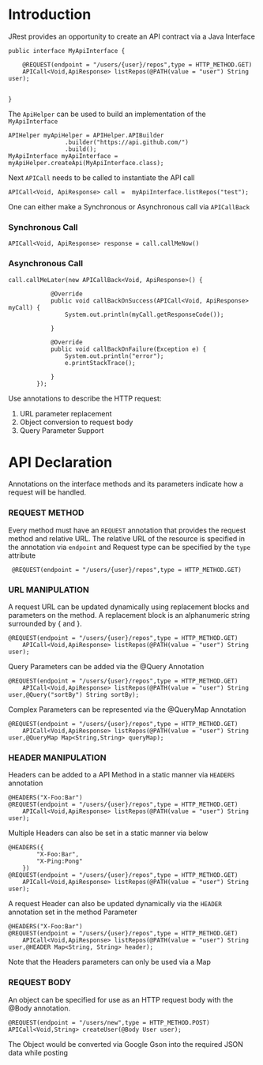 # Introduction

JRest provides an opportunity to create an API contract via a Java Interface
```
public interface MyApiInterface {

    @REQUEST(endpoint = "/users/{user}/repos",type = HTTP_METHOD.GET)
    APICall<Void,ApiResponse> listRepos(@PATH(value = "user") String user);
   

}
```
The `ApiHelper` can be used to build an implementation of the `MyApiInterface`
```
APIHelper myApiHelper = APIHelper.APIBuilder
				.builder("https://api.github.com/")
				.build();
MyApiInterface myApiInterface = myApiHelper.createApi(MyApiInterface.class);
```

Next `APICall` needs to be called to instantiate the API call

```
APICall<Void, ApiResponse> call =  myApiInterface.listRepos("test");
```

One can either make a Synchronous or Asynchronous call via `APICallBack`

### Synchronous Call
```
APICall<Void, ApiResponse> response = call.callMeNow()
```

### Asynchronous Call
```
call.callMeLater(new APICallBack<Void, ApiResponse>() {
			
			@Override
			public void callBackOnSuccess(APICall<Void, ApiResponse> myCall) {
				System.out.println(myCall.getResponseCode());		
				
			}
			
			@Override
			public void callBackOnFailure(Exception e) {
				System.out.println("error");
				e.printStackTrace();
				
			}
		});
```
Use annotations to describe the HTTP request:
 1. URL parameter replacement
 2. Object conversion to request body
 3. Query Parameter Support
 
# API Declaration
 Annotations on the interface methods and its parameters indicate how a request will be handled.
 
### REQUEST METHOD
Every method must have an `REQUEST` annotation that provides the request method and relative URL. The relative URL of the resource is specified in the annotation via `endpoint` and Request type can be specified by the `type` attribute
```
 @REQUEST(endpoint = "/users/{user}/repos",type = HTTP_METHOD.GET)
```

### URL MANIPULATION
A request URL can be updated dynamically using replacement blocks and parameters on the method. A replacement block is an alphanumeric string surrounded by { and }.
```
@REQUEST(endpoint = "/users/{user}/repos",type = HTTP_METHOD.GET)
    APICall<Void,ApiResponse> listRepos(@PATH(value = "user") String user);
```
Query Parameters can be added via the @Query Annotation
```
@REQUEST(endpoint = "/users/{user}/repos",type = HTTP_METHOD.GET)
    APICall<Void,ApiResponse> listRepos(@PATH(value = "user") String user,@Query("sortBy") String sortBy);
```
Complex Parameters can be represented via the @QueryMap Annotation
```
@REQUEST(endpoint = "/users/{user}/repos",type = HTTP_METHOD.GET)
    APICall<Void,ApiResponse> listRepos(@PATH(value = "user") String user,@QueryMap Map<String,String> queryMap);
```

### HEADER MANIPULATION
Headers can be added to a API Method in a static manner via `HEADERS` annotation
```
@HEADERS("X-Foo:Bar")
@REQUEST(endpoint = "/users/{user}/repos",type = HTTP_METHOD.GET)
    APICall<Void,ApiResponse> listRepos(@PATH(value = "user") String user);
```
Multiple Headers can also be set in a static manner via below 
```
@HEADERS({
		"X-Foo:Bar",
		"X-Ping:Pong"
	})
@REQUEST(endpoint = "/users/{user}/repos",type = HTTP_METHOD.GET)
    APICall<Void,ApiResponse> listRepos(@PATH(value = "user") String user);
```

A request Header can also be updated dynamically via the `HEADER` annotation set in the method Parameter
```
@HEADERS("X-Foo:Bar")
@REQUEST(endpoint = "/users/{user}/repos",type = HTTP_METHOD.GET)
    APICall<Void,ApiResponse> listRepos(@PATH(value = "user") String user,@HEADER Map<String, String> header);
```
Note that the Headers parameters can only be used via a Map


### REQUEST BODY
An object can be specified for use as an HTTP request body with the @Body annotation.

```
@REQUEST(endpoint = "/users/new",type = HTTP_METHOD.POST)
APICall<Void,String> createUser(@Body User user);
```
The Object would be converted via Google Gson into the required JSON data while posting


